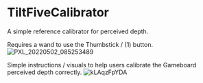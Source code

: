 # TiltFiveCalibrator
A simple reference calibrator for perceived depth.

Requires a wand to use the Thumbstick / (1) button.
![PXL_20220502_085253489](https://user-images.githubusercontent.com/3145170/166209581-74589e16-8e4d-40ca-b5dc-be6702989736.jpg)

Simple instructions / visuals to help users calibrate the Gameboard perceived depth correctly.
![kLAqzFpYDA](https://user-images.githubusercontent.com/3145170/166209816-17d981ca-2cc1-45e4-a2e1-2c60feac158f.gif)

